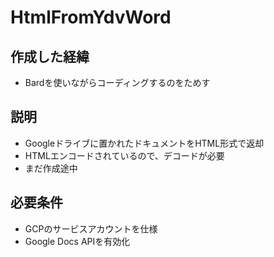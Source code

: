 # HtmlFromYdvWord
## 作成した経緯
- Bardを使いながらコーディングするのをためす

## 説明
- Googleドライブに置かれたドキュメントをHTML形式で返却
- HTMLエンコードされているので、デコードが必要
- まだ作成途中

## 必要条件
- GCPのサービスアカウントを仕様
- Google Docs APIを有効化


